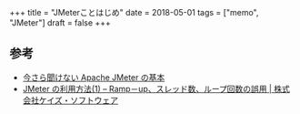 +++
title = "JMeterことはじめ"
date = 2018-05-01
tags = ["memo", "JMeter"]
draft = false
+++


## 参考

- [今さら聞けない Apache JMeter の基本](https://qiita.com/aidy91614/items/d96ca0261665abc54f7d)
- [JMeter の利用方法(1) – Ramp－up、スレッド数、ループ回数の誤用 | 株式会社ケイズ・ソフトウェア](https://keis-software.com/2013/09/02/jmeter-%E3%81%AE%E5%88%A9%E7%94%A8%E6%96%B9%E6%B3%951-ramp%EF%BC%8Dup%E3%80%81%E3%82%B9%E3%83%AC%E3%83%83%E3%83%89%E6%95%B0%E3%80%81%E3%83%AB%E3%83%BC%E3%83%97%E5%9B%9E%E6%95%B0%E3%81%AE%E8%AA%A4/)
